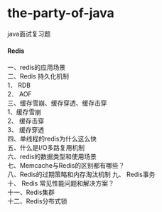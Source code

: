 # the-party-of-java

java面试复习题

#### Redis	

一、redis的应用场景	
二、Redis 持久化机制	
  1． RDB	
  2． AOF	
三、缓存雪崩、缓存穿透、缓存击穿	
  1、缓存雪崩	
  2、 缓存击穿	
  3、 缓存穿透	
四、单线程的redis为什么这么快	
五、什么是I/O多路复用机制	
六、redis的数据类型和使用场景	
七、Memcache与Redis的区别都有哪些？	
八、Redis的过期策略和内存淘汰机制	
九、 Redis事务	
十、 Redis 常见性能问题和解决方案？	
十一、Redis集群	
十二、Redis分布式锁	
